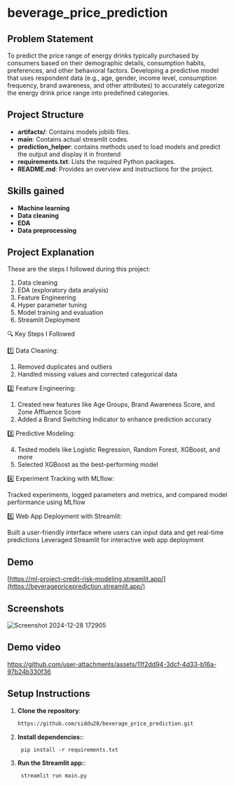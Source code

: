 # beverage_price_prediction

## Problem Statement
To predict the price range of energy drinks typically purchased by consumers based on their demographic details, consumption habits, preferences, and other behavioral factors. Developing a predictive model that uses respondent data (e.g., age, gender, income level, consumption frequency, brand awareness, and other attributes) to accurately categorize the energy drink price range into predefined categories.

## Project Structure

- **artifacts/**: Contains models joblib files.
- **main**: Contains actual streamlit codes.
- **prediction_helper**: contains methods used to load models and predict the output and display it in frontend
- **requirements.txt**: Lists the required Python packages.
- **README.md**: Provides an overview and instructions for the project.

## Skills gained
- **Machine learning**
- **Data cleaning**
- **EDA**
- **Data preprocessing**


## Project Explanation

These are the steps I followed during this project:
1. Data cleaning
2. EDA (exploratory data analysis)
3. Feature Engineering
4. Hyper parameter tuning
5. Model training and evaluation
6. Streamlit Deployment


🔍 Key Steps I Followed

1️⃣ Data Cleaning:

1. Removed duplicates and outliers
2. Handled missing values and corrected categorical data

2️⃣ Feature Engineering:

1. Created new features like Age Groups, Brand Awareness Score, and Zone Affluence Score
2. Added a Brand Switching Indicator to enhance prediction accuracy

3️⃣ Predictive Modeling:

4. Tested models like Logistic Regression, Random Forest, XGBoost, and more
5. Selected XGBoost as the best-performing model

4️⃣ Experiment Tracking with MLflow:

Tracked experiments, logged parameters and metrics, and compared model performance using MLflow

5️⃣ Web App Deployment with Streamlit:

Built a user-friendly interface where users can input data and get real-time predictions
Leveraged Streamlit for interactive web app deployment


## Demo

[https://ml-project-credit-risk-modeling.streamlit.app/](https://beveragepriceprediction.streamlit.app/)


## Screenshots
![Screenshot 2024-12-28 172905](https://github.com/user-attachments/assets/7a3f665f-d9f5-4b16-8235-8133be940aad)

## Demo video
https://github.com/user-attachments/assets/11f2dd94-3dcf-4d33-b16a-97b24b330f36


## Setup Instructions

1. **Clone the repository**:
   ```bash
   https://github.com/siddu28/beverage_price_prediction.git

1. **Install dependencies:**:   
   ```commandline
    pip install -r requirements.txt
   ```

1. **Run the Streamlit app:**:   
   ```commandline
    streamlit run main.py
   ```
    
